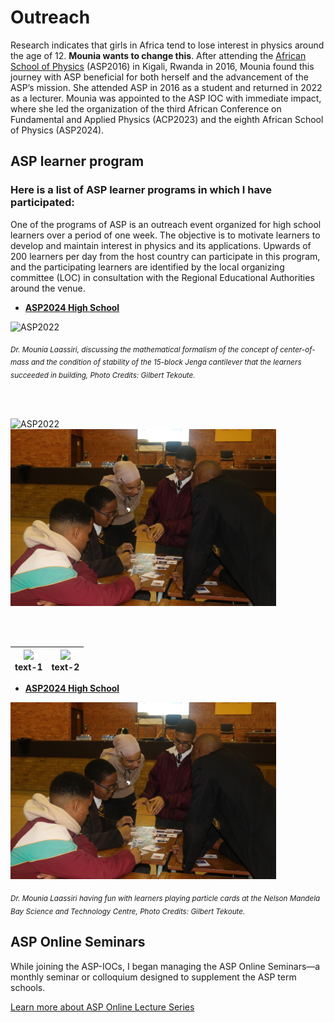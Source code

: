 # Outreach
Research indicates that girls in Africa tend to lose interest in physics around the age of 12. **Mounia wants to change this**. After attending the
[African School of Physics](https://africanschoolofphysics.org) (ASP2016) in Kigali, Rwanda in 2016, Mounia found this journey with ASP beneficial for both herself 
and the advancement of the ASP’s mission. She attended ASP in 2016 as a student and returned in 2022 as a lecturer. 
Mounia was appointed to the ASP IOC with immediate impact, where she led the organization of the third African Conference on Fundamental and Applied Physics (ACP2023)
and the eighth African School of Physics (ASP2024).

## ASP learner program
### Here is a list of ASP learner programs in which I have participated:
One of the programs of ASP is an outreach event organized for high school learners over a period of one week. 
The objective is to motivate learners to develop and maintain interest in physics and its applications. 
Upwards of 200 learners per day from the host country can participate in this program, and the participating 
learners are identified by the local organizing committee (LOC) in consultation with the Regional Educational Authorities around the venue.

- **[ASP2024 High School](https://indico.cern.ch/event/1393743/)** <br /> 

<img style="" width="425" alt="ASP2022" title="ASP2022" src="ASP2024.jpg">

<sub>*Dr. Mounia Laassiri, discussing the mathematical formalism of the concept of center-of-mass and the condition of stability of the 15-block Jenga cantilever that the learners succeeded in building, Photo Credits: Gilbert Tekoute.*</sub>

<br> <br>

<img style="" width="425" alt="ASP2022" title="ASP2022" src="ASP2024.jpg">      <img style="" width="425" alt="ASP2024" title="ASP2024" src="ASP2022.JPG"> 

<br> <br>

|![](<img style="" width="425" alt="ASP2022" title="ASP2022" src="ASP2024.jpg">)<br>text-1|![](<img style="" width="425" alt="ASP2024" title="ASP2024" src="ASP2022.JPG"> )<br>text-2|
|:-:|:-:|

- **[ASP2024 High School](https://africanschoolofphysics.org/asp2022/)** <br /> 

<img style="" width="425" alt="ASP2024" title="ASP2024" src="ASP2022.JPG">

<sub>*Dr. Mounia Laassiri having fun with learners playing particle cards at the Nelson Mandela Bay Science and Technology Centre, Photo Credits: Gilbert Tekoute.*</sub>

## ASP Online Seminars
While joining the ASP-IOCs, I began managing the ASP Online Seminars—a monthly seminar or colloquium designed to supplement the ASP term schools.

[Learn more about ASP Online Lecture Series](https://indico.cern.ch/category/12710/) 





